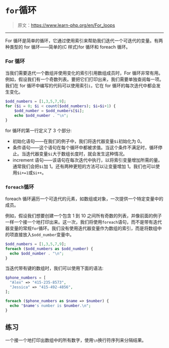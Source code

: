 # `for`循环

> 原文：<https://www.learn-php.org/en/For_loops>

* * *

For 循环是简单的循环，它通过使用索引来帮助我们迭代一个可迭代的变量。有两种类型的 for 循环——简单的(C 样式)for 循环和 foreach 循环。

### For 循环

当我们需要迭代一个数组并使用变化的索引引用数组成员时，For 循环非常有用。例如，假设我们有一个奇数列表。要把它们打印出来，我们需要单独查阅每一项。我们在 for 循环中编写的代码可以使用索引`i`，它在 for 循环的每次迭代中都会发生变化。

```php
$odd_numbers = [1,3,5,7,9];
for ($i = 0; $i < count($odd_numbers); $i=$i+1) {
    $odd_number = $odd_numbers[$i];
    echo $odd_number . "\n";
} 
```

for 循环的第一行定义了 3 个部分:

*   初始化语句——在我们的例子中，我们将迭代器变量`$i`初始化为 0。
*   条件语句——这个语句在每个循环中都被求值。当这个条件不满足时，循环停止。当迭代器变量`$i`大于数组长度时，就会发生这种情况。
*   increment 语句——该语句在每次迭代中执行，以将索引变量增加所需的量。通常我们会把`$i`加 1。还有两种更短的方法可以让变量增加 1。我们也可以使用`$i+=1`或`$i++`。

### `foreach`循环

foreach 循环遍历一个可迭代的元素，如数组或对象，一次提供一个特定变量中的成员。

例如，假设我们想要创建一个包含 1 到 10 之间所有奇数的列表，并像前面的例子一样一个接一个地打印出来。这一次，我们将使用`foreach`语句，而不是带有迭代器变量的常规`for`循环。我们没有使用迭代器变量作为数组的索引，而是将数组中的项直接放入`$odd_number`变量中。

```php
$odd_numbers = [1,3,5,7,9];
foreach ($odd_numbers as $odd_number) {
  echo $odd_number . "\n";
} 
```

当迭代带有键的数组时，我们可以使用下面的语法:

```php
$phone_numbers = [
  "Alex" => "415-235-8573",
  "Jessica" => "415-492-4856",
];

foreach ($phone_numbers as $name => $number) {
  echo "$name's number is $number.\n";
} 
```

## 练习

一个接一个地打印出数组中的所有数字，使用`\n`换行符序列来分隔结果。